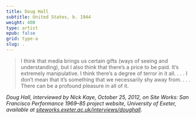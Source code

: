 ```yaml
---
title: Doug Hall
subtitle: United States, b. 1944
weight: 400
type: artist
epub: false
grid: type-a
slug: .
---
```


> I think that media brings us certain gifts (ways of seeing and understanding), but I also think that there’s a price to be paid. It’s extremely manipulative. I think there’s a degree of terror in it all. . . .  I don’t mean that it’s something that we necessarily shy away from. . . .  There can be a profound pleasure in all of it.

<cite>Doug Hall, interviewed by Nick Kaye, October 25, 2012, on Site Works: San Francisco Performance 1969–85 project website, University of Exeter, available at [siteworks.exeter.ac.uk/interviews/doughall](http://siteworks.exeter.ac.uk/interviews/doughall).</cite>
